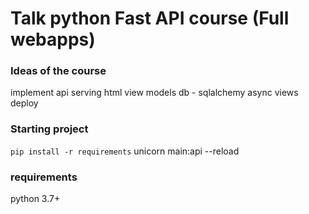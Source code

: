 # Talk python Fast API course (Full webapps)

### Ideas of the course
implement api
serving html
view models
db - sqlalchemy
async views
deploy



### Starting project
`pip install -r requirements`
unicorn main:api --reload

### requirements 
python 3.7+
